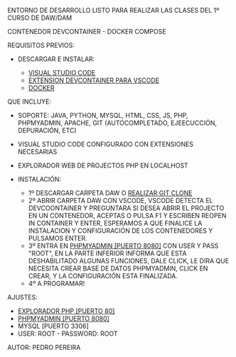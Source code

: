 ENTORNO DE DESARROLLO LISTO PARA REALIZAR LAS CLASES DEL 1º CURSO DE DAW/DAM

CONTENEDOR DEVCONTAINER - DOCKER COMPOSE

REQUISITOS PREVIOS:

- DESCARGAR E INSTALAR:

  - [VISUAL STUDIO CODE](https://visualstudio.microsoft.com/es/thank-you-downloading-visual-studio/?sku=Community&channel=Release&version=VS2022&source=VSLandingPage&cid=2030&passive=false)
  - [EXTENSION DEVCONTAINER PARA VSCODE](https://marketplace.visualstudio.com/items?itemName=ms-vscode-remote.remote-containers)
  - [DOCKER](https://docs.docker.com/get-started/get-docker/)

QUE INCLUYE:

- SOPORTE: JAVA, PYTHON, MYSQL, HTML, CSS, JS, PHP, PHPMYADMIN, APACHE, GIT (AUTOCOMPLETADO, EJEECUCCIÓN, DEPURACIÓN, ETC)
- VISUAL STUDIO CODE CONFIGURADO CON EXTENSIONES NECESARIAS
- EXPLORADOR WEB DE PROJECTOS PHP EN LOCALHOST

- INSTALACIÓN:

  - 1º DESCARGAR CARPETA DAW O [REALIZAR GIT CLONE ](https://github.com/caspero94/DAW)
  - 2º ABRIR CARPETA DAW CON VSCODE, VSCODE DETECTA EL DEVCOONTAINER Y PREGUNTARA SI DESEA ABRIR EL PROJECTO EN UN CONTENEDOR, ACEPTAS O PULSA F1 Y ESCRIBEN REOPEN IN CONTAINER Y ENTER, ESPERAMOS A QUE FINALICE LA INSTALACION Y CONFIGURACIÓN DE LOS CONTENEDORES Y PULSAMOS ENTER.
  - 3º ENTRA EN [PHPMYADMIN [PUERTO 8080]](http://localhost:8080/) CON USER Y PASS "ROOT", EN LA PARTE INFERIOR INFORMA QUE ESTA DESHABILITADO ALGUNAS FUNCIONES, DALE CLICK, LE DIRA QUE NECESITA CREAR BASE DE DATOS PHPMYADMIN, CLICK EN CREAR, Y LA CONFIGURACIÓN ESTA FINALIZADA.
  - 4º A PROGRAMAR!

AJUSTES:

  - [EXPLORADOR PHP [PUERTO 80]](http://localhost/)
  - [PHPMYADMIN [PUERTO 8080]](http://localhost:8080/) 
  - MYSQL [PUERTO 3306]
  - USER: ROOT - PASSWORD: ROOT

AUTOR: PEDRO PEREIRA